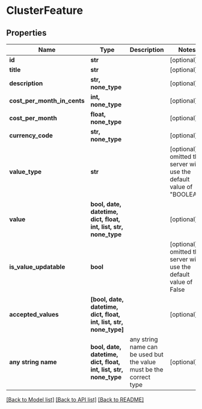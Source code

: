 # ClusterFeature


## Properties
Name | Type | Description | Notes
------------ | ------------- | ------------- | -------------
**id** | **str** |  | [optional] 
**title** | **str** |  | [optional] 
**description** | **str, none_type** |  | [optional] 
**cost_per_month_in_cents** | **int, none_type** |  | [optional] 
**cost_per_month** | **float, none_type** |  | [optional] 
**currency_code** | **str, none_type** |  | [optional] 
**value_type** | **str** |  | [optional]  if omitted the server will use the default value of "BOOLEAN"
**value** | **bool, date, datetime, dict, float, int, list, str, none_type** |  | [optional] 
**is_value_updatable** | **bool** |  | [optional]  if omitted the server will use the default value of False
**accepted_values** | **[bool, date, datetime, dict, float, int, list, str, none_type]** |  | [optional] 
**any string name** | **bool, date, datetime, dict, float, int, list, str, none_type** | any string name can be used but the value must be the correct type | [optional]

[[Back to Model list]](../README.md#documentation-for-models) [[Back to API list]](../README.md#documentation-for-api-endpoints) [[Back to README]](../README.md)


